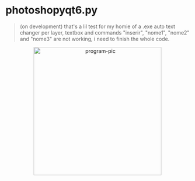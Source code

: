 # photoshopyqt6.py
>(on development) that's a lil test for my homie of a .exe auto text changer per layer, textbox and commands "inserir", "nome1", "nome2" and "nome3" are not working, i need to finish the whole code.

<div align="center">
    <a href="https://github.com/parreira7/urlopenerpyqt6">
    <img align="center" alt='program-pic' height="350", style="border-radius=50px;" src="https://i.imgur.com/sbghPel.png">
         
</div>
